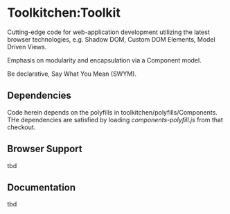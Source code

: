 # Toolkitchen:Toolkit

Cutting-edge code for web-application development utilizing the latest browser technologies, e.g. Shadow DOM, Custom DOM Elements, Model Driven Views.

Emphasis on modularity and encapsulation via a Component model. 

Be declarative, Say What You Mean (SWYM).

## Dependencies

Code herein depends on the polyfills in toolkitchen/polyfills/Components. THe dependencies are satisfied by loading _components-polyfill.js_ from that checkout.

## Browser Support

tbd

## Documentation

tbd
		
